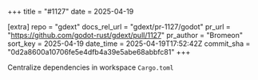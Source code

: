 +++
title = "#1127"
date = 2025-04-19

[extra]
repo = "gdext"
docs_rel_url = "gdext/pr-1127/godot"
pr_url = "https://github.com/godot-rust/gdext/pull/1127"
pr_author = "Bromeon"
sort_key = 2025-04-19
date_time = 2025-04-19T17:52:42Z
commit_sha = "0d2a8600a10706fe5e4dfb4a39e5abe68abbfc81"
+++

Centralize dependencies in workspace `Cargo.toml`
